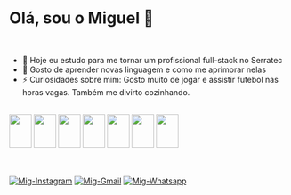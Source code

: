 # Olá, sou o Miguel 👋

<br>

- 🌱 Hoje eu estudo para me tornar um profissional full-stack no Serratec
- 👯 Gosto de aprender novas linguagem e como me aprimorar nelas
- ⚡ Curiosidades sobre mim: Gosto muito de jogar e assistir futebol nas horas vagas. Também me divirto cozinhando.

<br>

<div style="display: inline-block; width: 100%;">
    <img alt="" height="60" width="40" src="https://cdn.jsdelivr.net/gh/devicons/devicon@latest/icons/java/java-original-wordmark.svg">
    <img alt="" height="60" width="40" src="https://cdn.jsdelivr.net/gh/devicons/devicon@latest/icons/postgresql/postgresql-original.svg">
    <img alt="" height="60" width="40" src="https://cdn.jsdelivr.net/gh/devicons/devicon@latest/icons/html5/html5-original.svg">
    <img alt="" height="60" width="40" src="https://cdn.jsdelivr.net/gh/devicons/devicon@latest/icons/css3/css3-original.svg">
    <img alt="" height="60" width="40" src="https://cdn.jsdelivr.net/gh/devicons/devicon@latest/icons/javascript/javascript-original.svg">
    <img alt="" height="60" width="40" src="https://cdn.jsdelivr.net/gh/devicons/devicon@latest/icons/react/react-original.svg">
    <img alt="" height="60" width="40" src="https://cdn.jsdelivr.net/gh/devicons/devicon@latest/icons/typescript/typescript-plain.svg">
</div>

##

<div style="display: inline-block;"><br>
    <a href="https://www.instagram.com/miguel.mfr/" target="_blank"><img align='center' alt="Mig-Instagram" height="" width="" src="https://img.shields.io/badge/Instagram-E4405F?style=for-the-badge&logo=instagram&logoColor=white"></a>
    <a href="mailto:guelferreirar@gmail.com" target="_blank"><img align='center' alt="Mig-Gmail" height="" width="" src="https://img.shields.io/badge/Gmail-D14836?style=for-the-badge&logo=gmail&logoColor=white"></a>
    <a href="https://wa.me/5521993221992" target="_blank"><img align='center' alt="Mig-Whatsapp" height="" width="" src="https://img.shields.io/badge/WhatsApp-25D366?style=for-the-badge&logo=whatsapp&logoColor=white"></a>
</div>


